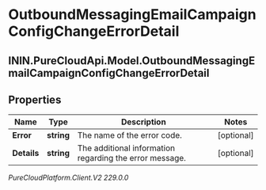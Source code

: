 # OutboundMessagingEmailCampaignConfigChangeErrorDetail

## ININ.PureCloudApi.Model.OutboundMessagingEmailCampaignConfigChangeErrorDetail

## Properties

|Name | Type | Description | Notes|
|------------ | ------------- | ------------- | -------------|
| **Error** | **string** | The name of the error code. | [optional] |
| **Details** | **string** | The additional information regarding the error message. | [optional] |



_PureCloudPlatform.Client.V2 229.0.0_
